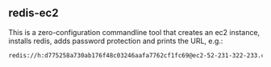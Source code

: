 ## redis-ec2

This is a zero-configuration commandline tool that creates an ec2 instance, installs redis, adds password protection and prints the URL, e.g.:

```bash
redis://h:d775258a730ab176f48c03246aafa7762cf1fc69@ec2-52-231-322-233.compute-1.amazonaws.com:6379
```